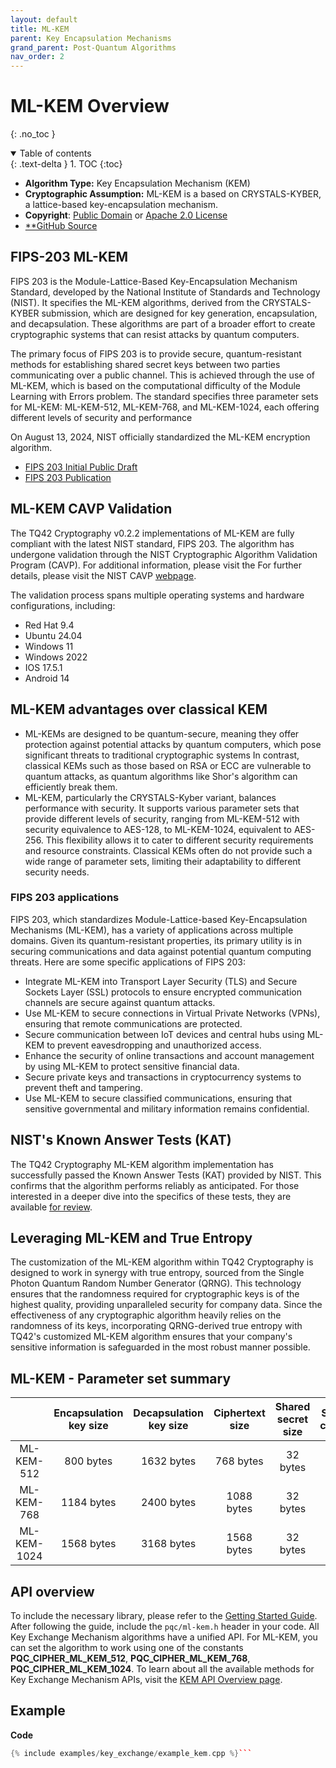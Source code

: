 ```yaml
---
layout: default
title: ML-KEM
parent: Key Encapsulation Mechanisms
grand_parent: Post-Quantum Algorithms
nav_order: 2
---
```


# **ML-KEM Overview**
{: .no_toc }

<details open markdown="block">
  <summary>
    Table of contents
  </summary>
  {: .text-delta }
1. TOC
{:toc}
</details>

- **Algorithm Type:** Key Encapsulation Mechanism (KEM)
- **Cryptographic Assumption:** ML-KEM is a based on CRYSTALS-KYBER, a lattice-based key-encapsulation mechanism.
- **Copyright**:  [Public Domain](https://creativecommons.org/public-domain/cc0/)
or [Apache 2.0 License](https://www.apache.org/licenses/LICENSE-2.0.html)
- [**GitHub Source](https://github.com/terra-quantum-public/tq42-pqc-oss/tree/main/src/mlkem)

## FIPS-203 ML-KEM

FIPS 203 is the Module-Lattice-Based Key-Encapsulation Mechanism Standard, developed by the National Institute of Standards and Technology (NIST). It specifies the ML-KEM algorithms, derived from the CRYSTALS-KYBER submission, which are designed for key generation, encapsulation, and decapsulation. These algorithms are part of a broader effort to create cryptographic systems that can resist attacks by quantum computers.

The primary focus of FIPS 203 is to provide secure, quantum-resistant methods for establishing shared secret keys between two parties communicating over a public channel. This is achieved through the use of ML-KEM, which is based on the computational difficulty of the Module Learning with Errors problem. The standard specifies three parameter sets for ML-KEM: ML-KEM-512, ML-KEM-768, and ML-KEM-1024, each offering different levels of security and performance

On August 13, 2024, NIST officially standardized the ML-KEM encryption algorithm.
- [FIPS 203 Initial Public Draft](https://csrc.nist.gov/pubs/fips/203/final)
- [FIPS 203 Publication](https://nvlpubs.nist.gov/nistpubs/FIPS/NIST.FIPS.203.pdf)

## ML-KEM CAVP Validation

The TQ42 Cryptography v0.2.2 implementations of ML-KEM are fully compliant with the latest NIST standard, FIPS 203. The algorithm has undergone validation through the NIST Cryptographic Algorithm Validation Program (CAVP). For additional information, please visit the For further details, please visit the NIST CAVP [webpage](https://csrc.nist.gov/projects/cryptographic-algorithm-validation-program/details?product=18351).

The validation process spans multiple operating systems and hardware configurations, including:

- Red Hat 9.4 
- Ubuntu 24.04 
- Windows 11 
- Windows 2022 
- IOS 17.5.1
- Android 14

## ML-KEM advantages over classical KEM
- ML-KEMs are designed to be quantum-secure, meaning they offer protection against potential attacks by quantum computers, which pose significant threats to traditional cryptographic systems  In contrast, classical KEMs such as those based on RSA or ECC are vulnerable to quantum attacks, as quantum algorithms like Shor's algorithm can efficiently break them.
- ML-KEM, particularly the CRYSTALS-Kyber variant, balances performance with security. It supports various parameter sets that provide different levels of security, ranging from ML-KEM-512 with security equivalence to AES-128, to ML-KEM-1024, equivalent to AES-256. This flexibility allows it to cater to different security requirements and resource constraints. Classical KEMs often do not provide such a wide range of parameter sets, limiting their adaptability to different security needs.

### FIPS 203 applications

FIPS 203, which standardizes Module-Lattice-based Key-Encapsulation Mechanisms (ML-KEM), has a variety of applications across multiple domains. Given its quantum-resistant properties, its primary utility is in securing communications and data against potential quantum computing threats. Here are some specific applications of FIPS 203:
-   Integrate ML-KEM into Transport Layer Security (TLS) and Secure Sockets Layer (SSL) protocols to ensure encrypted communication channels are secure against quantum attacks.    
-   Use ML-KEM to secure connections in Virtual Private Networks (VPNs), ensuring that remote communications are protected.    
-   Secure communication between IoT devices and central hubs using ML-KEM to prevent eavesdropping and unauthorized access.
-   Enhance the security of online transactions and account management by using ML-KEM to protect sensitive financial data.
-   Secure private keys and transactions in cryptocurrency systems to prevent theft and tampering.
-   Use ML-KEM to secure classified communications, ensuring that sensitive governmental and military information remains confidential.


## NIST's Known Answer Tests (KAT)
The TQ42 Cryptography ML-KEM algorithm implementation has successfully passed the Known Answer Tests (KAT) provided by NIST. This confirms that the algorithm performs reliably as anticipated. For those interested in a deeper dive into the specifics of these tests, they are available [for review](https://github.com/terra-quantum-public/tq42-pqc-oss/tree/main/test/mlkem).

## Leveraging ML-KEM and True Entropy
The customization of the ML-KEM algorithm within TQ42 Cryptography is designed to work in synergy with true entropy, sourced from the Single Photon Quantum Random Number Generator (QRNG). This technology ensures that the randomness required for cryptographic keys is of the highest quality, providing unparalleled security for company data. Since the effectiveness of any cryptographic algorithm heavily relies on the randomness of its keys, incorporating QRNG-derived true entropy with TQ42's customized ML-KEM algorithm ensures that your company's sensitive information is safeguarded in the most robust manner possible.

## ML-KEM - Parameter set summary

|             | Encapsulation key size | Decapsulation key size | Ciphertext size | Shared secret size | Security category |
|:-----------:|:----------------------:|:----------------------:|:---------------:|:------------------:|:-----------------:|
| ML-KEM-512  | 800 bytes              | 1632 bytes             | 768 bytes       | 32 bytes           | 1                 |
| ML-KEM-768  | 1184 bytes             | 2400 bytes             | 1088 bytes      | 32 bytes           | 3                 |
| ML-KEM-1024 | 1568 bytes             | 3168 bytes             | 1568 bytes      | 32 bytes           | 5                 |

## API overview

To include the necessary library, please refer to the [Getting Started Guide](../../getting_started.html).
After following the guide, include the ``pqc/ml-kem.h`` header in your code. All Key Exchange Mechanism algorithms have a unified API. For ML-KEM, you can set the algorithm to work using one of the constants **PQC_CIPHER_ML_KEM_512**, **PQC_CIPHER_ML_KEM_768**, **PQC_CIPHER_ML_KEM_1024**. To learn about all the available methods for Key Exchange Mechanism APIs, visit the [KEM API Overview page](api.html).


## Example

**Code**

```cpp
{% include examples/key_exchange/example_kem.cpp %}```

